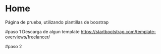 # Home
Página de prueba, utilizando plantillas de boostrap


#paso 1
Descarga de algun template
https://startbootstrap.com/template-overviews/freelancer/

#paso 2
